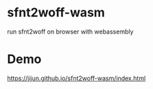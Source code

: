 # sfnt2woff-wasm
run sfnt2woff on browser with webassembly

# Demo
https://jijun.github.io/sfnt2woff-wasm/index.html
